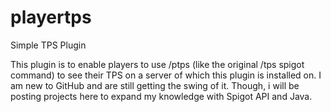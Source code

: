 # playertps
Simple TPS Plugin

This plugin is to enable players to use /ptps (like the original /tps spigot command) to see their TPS on a server of which this plugin
is installed on. I am new to GitHub and are still getting the swing of it. Though, i will be posting projects here to expand my knowledge
with Spigot API and Java.
